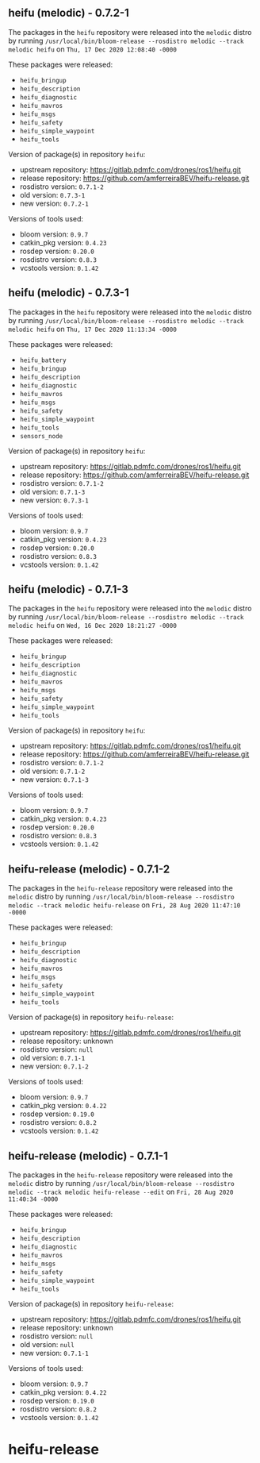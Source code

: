 ## heifu (melodic) - 0.7.2-1

The packages in the `heifu` repository were released into the `melodic` distro by running `/usr/local/bin/bloom-release --rosdistro melodic --track melodic heifu` on `Thu, 17 Dec 2020 12:08:40 -0000`

These packages were released:
- `heifu_bringup`
- `heifu_description`
- `heifu_diagnostic`
- `heifu_mavros`
- `heifu_msgs`
- `heifu_safety`
- `heifu_simple_waypoint`
- `heifu_tools`

Version of package(s) in repository `heifu`:

- upstream repository: https://gitlab.pdmfc.com/drones/ros1/heifu.git
- release repository: https://github.com/amferreiraBEV/heifu-release.git
- rosdistro version: `0.7.1-2`
- old version: `0.7.3-1`
- new version: `0.7.2-1`

Versions of tools used:

- bloom version: `0.9.7`
- catkin_pkg version: `0.4.23`
- rosdep version: `0.20.0`
- rosdistro version: `0.8.3`
- vcstools version: `0.1.42`


## heifu (melodic) - 0.7.3-1

The packages in the `heifu` repository were released into the `melodic` distro by running `/usr/local/bin/bloom-release --rosdistro melodic --track melodic heifu` on `Thu, 17 Dec 2020 11:13:34 -0000`

These packages were released:
- `heifu_battery`
- `heifu_bringup`
- `heifu_description`
- `heifu_diagnostic`
- `heifu_mavros`
- `heifu_msgs`
- `heifu_safety`
- `heifu_simple_waypoint`
- `heifu_tools`
- `sensors_node`

Version of package(s) in repository `heifu`:

- upstream repository: https://gitlab.pdmfc.com/drones/ros1/heifu.git
- release repository: https://github.com/amferreiraBEV/heifu-release.git
- rosdistro version: `0.7.1-2`
- old version: `0.7.1-3`
- new version: `0.7.3-1`

Versions of tools used:

- bloom version: `0.9.7`
- catkin_pkg version: `0.4.23`
- rosdep version: `0.20.0`
- rosdistro version: `0.8.3`
- vcstools version: `0.1.42`


## heifu (melodic) - 0.7.1-3

The packages in the `heifu` repository were released into the `melodic` distro by running `/usr/local/bin/bloom-release --rosdistro melodic --track melodic heifu` on `Wed, 16 Dec 2020 18:21:27 -0000`

These packages were released:
- `heifu_bringup`
- `heifu_description`
- `heifu_diagnostic`
- `heifu_mavros`
- `heifu_msgs`
- `heifu_safety`
- `heifu_simple_waypoint`
- `heifu_tools`

Version of package(s) in repository `heifu`:

- upstream repository: https://gitlab.pdmfc.com/drones/ros1/heifu.git
- release repository: https://github.com/amferreiraBEV/heifu-release.git
- rosdistro version: `0.7.1-2`
- old version: `0.7.1-2`
- new version: `0.7.1-3`

Versions of tools used:

- bloom version: `0.9.7`
- catkin_pkg version: `0.4.23`
- rosdep version: `0.20.0`
- rosdistro version: `0.8.3`
- vcstools version: `0.1.42`


## heifu-release (melodic) - 0.7.1-2

The packages in the `heifu-release` repository were released into the `melodic` distro by running `/usr/local/bin/bloom-release --rosdistro melodic --track melodic heifu-release` on `Fri, 28 Aug 2020 11:47:10 -0000`

These packages were released:
- `heifu_bringup`
- `heifu_description`
- `heifu_diagnostic`
- `heifu_mavros`
- `heifu_msgs`
- `heifu_safety`
- `heifu_simple_waypoint`
- `heifu_tools`

Version of package(s) in repository `heifu-release`:

- upstream repository: https://gitlab.pdmfc.com/drones/ros1/heifu.git
- release repository: unknown
- rosdistro version: `null`
- old version: `0.7.1-1`
- new version: `0.7.1-2`

Versions of tools used:

- bloom version: `0.9.7`
- catkin_pkg version: `0.4.22`
- rosdep version: `0.19.0`
- rosdistro version: `0.8.2`
- vcstools version: `0.1.42`


## heifu-release (melodic) - 0.7.1-1

The packages in the `heifu-release` repository were released into the `melodic` distro by running `/usr/local/bin/bloom-release --rosdistro melodic --track melodic heifu-release --edit` on `Fri, 28 Aug 2020 11:40:34 -0000`

These packages were released:
- `heifu_bringup`
- `heifu_description`
- `heifu_diagnostic`
- `heifu_mavros`
- `heifu_msgs`
- `heifu_safety`
- `heifu_simple_waypoint`
- `heifu_tools`

Version of package(s) in repository `heifu-release`:

- upstream repository: https://gitlab.pdmfc.com/drones/ros1/heifu.git
- release repository: unknown
- rosdistro version: `null`
- old version: `null`
- new version: `0.7.1-1`

Versions of tools used:

- bloom version: `0.9.7`
- catkin_pkg version: `0.4.22`
- rosdep version: `0.19.0`
- rosdistro version: `0.8.2`
- vcstools version: `0.1.42`


# heifu-release